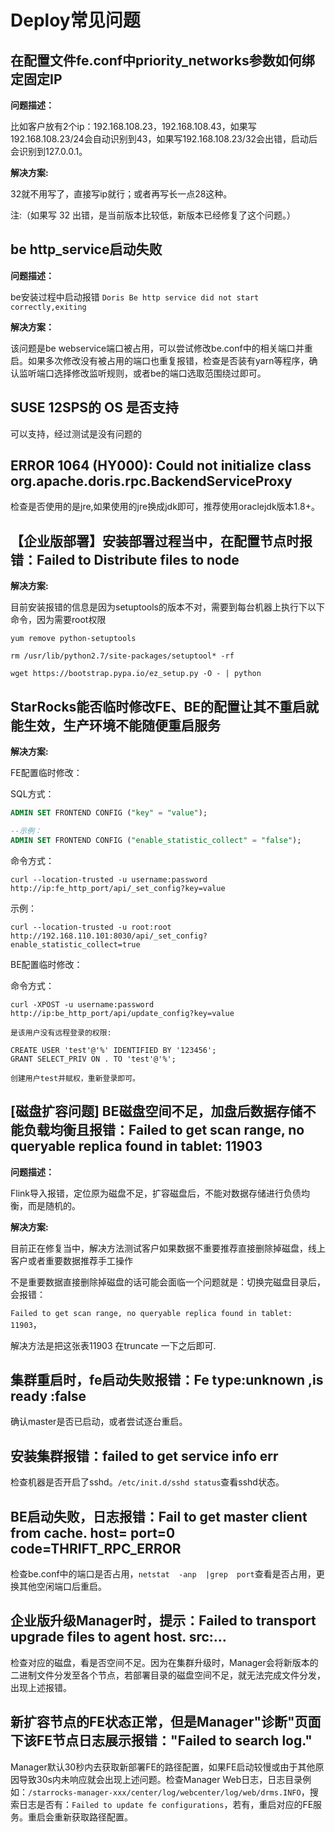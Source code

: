 # Deploy常见问题

## 在配置文件fe.conf中priority_networks参数如何绑定固定IP

**问题描述：**

比如客户放有2个ip：192.168.108.23，192.168.108.43，如果写192.168.108.23/24会自动识别到43，如果写192.168.108.23/32会出错，启动后会识别到127.0.0.1。

**解决方案:**

32就不用写了，直接写ip就行；或者再写长一点28这种。

注:（如果写 32 出错，是当前版本比较低，新版本已经修复了这个问题。）

## be http_service启动失败

**问题描述：**

be安装过程中启动报错 `Doris Be http service did not start correctly,exiting`

**解决方案：**

该问题是be webservice端口被占用，可以尝试修改be.conf中的相关端口并重启。如果多次修改没有被占用的端口也重复报错，检查是否装有yarn等程序，确认监听端口选择修改监听规则，或者be的端口选取范围绕过即可。

## SUSE 12SPS的 OS 是否支持

可以支持，经过测试是没有问题的

## ERROR 1064 (HY000): Could not initialize class org.apache.doris.rpc.BackendServiceProxy

检查是否使用的是jre,如果使用的jre换成jdk即可，推荐使用oraclejdk版本1.8+。

## 【企业版部署】安装部署过程当中，在配置节点时报错：Failed to Distribute files to node

**解决方案:**

目前安装报错的信息是因为setuptools的版本不对，需要到每台机器上执行下以下命令，因为需要root权限

```palin text
yum remove python-setuptools

rm /usr/lib/python2.7/site-packages/setuptool* -rf

wget https://bootstrap.pypa.io/ez_setup.py -O - | python
```

## StarRocks能否临时修改FE、BE的配置让其不重启就能生效，生产环境不能随便重启服务

**解决方案:**

FE配置临时修改：

SQL方式：

```sql
ADMIN SET FRONTEND CONFIG ("key" = "value");
```

```sql
--示例：
ADMIN SET FRONTEND CONFIG ("enable_statistic_collect" = "false");
```

命令方式：

```plain text
curl --location-trusted -u username:password http://ip:fe_http_port/api/_set_config?key=value
```

示例：

```plain text
curl --location-trusted -u root:root  http://192.168.110.101:8030/api/_set_config?enable_statistic_collect=true
```

BE配置临时修改：

命令方式：

```plain text
curl -XPOST -u username:password http://ip:be_http_port/api/update_config?key=value

是该用户没有远程登录的权限:

CREATE USER 'test'@'%' IDENTIFIED BY '123456';
GRANT SELECT_PRIV ON . TO 'test'@'%';

创建用户test并赋权，重新登录即可。
```

## [磁盘扩容问题] BE磁盘空间不足，加盘后数据存储不能负载均衡且报错：Failed to get scan range, no queryable replica found in tablet: 11903

**问题描述：**

Flink导入报错，定位原为磁盘不足，扩容磁盘后，不能对数据存储进行负债均衡，而是随机的。

**解决方案:**

目前正在修复当中，解决方法测试客户如果数据不重要推荐直接删除掉磁盘，线上客户或者重要数据推荐手工操作

 不是重要数据直接删除掉磁盘的话可能会面临一个问题就是：切换完磁盘目录后，会报错：

 `Failed to get scan range, no queryable replica found in tablet: 11903`，

 解决方法是把这张表11903 在truncate 一下之后即可.

## 集群重启时，fe启动失败报错：Fe type:unknown ,is ready :false

确认master是否已启动，或者尝试逐台重启。

## 安装集群报错：failed to get service info err

检查机器是否开启了sshd。`/etc/init.d/sshd status`查看sshd状态。

## BE启动失败，日志报错：Fail to get master client from cache. host= port=0 code=THRIFT_RPC_ERROR

检查be.conf中的端口是否占用，`netstat  -anp  |grep  port`查看是否占用，更换其他空闲端口后重启。

## 企业版升级Manager时，提示：Failed to transport upgrade files to agent host. src:…

检查对应的磁盘，看是否空间不足。因为在集群升级时，Manager会将新版本的二进制文件分发至各个节点，若部署目录的磁盘空间不足，就无法完成文件分发，出现上述报错。

## 新扩容节点的FE状态正常，但是Manager"诊断"页面下该FE节点日志展示报错："Failed to search log."

Manager默认30秒内去获取新部署FE的路径配置，如果FE启动较慢或由于其他原因导致30s内未响应就会出现上述问题。检查Manager Web日志，日志目录例如：`/starrocks-manager-xxx/center/log/webcenter/log/web/drms.INFO`，搜索日志是否有：`Failed to update fe configurations`，若有，重启对应的FE服务。重启会重新获取路径配置。

